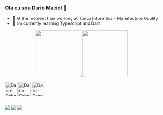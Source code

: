 ### Olá eu sou Dario Maciel 👋

- 🔭 At the moment I am working at Tanca Informtica - Manufacture Quality
- 🌱 I’m currently learning Typescript and Dart

<div align="center">
  <a href="https://github.com/DarioPMaciel">
  <img height="150em" src="https://github-readme-stats.vercel.app/api?username=DarioPMaciel&show_icons=false&theme=blue&include_all_commits=true&count_private=true"/>
  <img height="150em" src="https://github-readme-stats.vercel.app/api/top-langs/?username=DarioPMaciel&layout=compact&langs_count=7&theme=blue"/>
</div>
  <div style="display: inline_block"><br>
    <img align="center" alt="Dario-Csharp" height="45" width="40" src="https://cdn.jsdelivr.net/gh/devicons/devicon/icons/flutter/flutter-original.svg">  
    <img align="center" alt="Dario-Csharp" height="45" width="40" src="https://cdn.jsdelivr.net/gh/devicons/devicon/icons/dart/dart-plain-wordmark.svg">
    <img align="center" alt="Dario-Csharp" height="45" width="40" src="https://cdn.jsdelivr.net/gh/devicons/devicon/icons/typescript/typescript-original.svg">
</div>

##
  
<div>
   <a href="https://instagram.com/dariodepaulamaciel" target="_blank"><img src="https://img.shields.io/badge/Instagram-E4405F?style=for-the-badge&logo=instagram&logoColor=white" target="_blank"></a>
  <a href="https://www.linkedin.com/in/dario-maciel-028bb8119/" target="_blank"><img src="https://img.shields.io/badge/LinkedIn-0077B5?style=for-the-badge&logo=linkedin&logoColor=white" target="_blank"></a>
  <a href = "mailto:ddmaciel@gmail.com"><img src="https://img.shields.io/badge/-Gmail-%23333?style=for-the-badge&logo=gmail&logoColor=white"></a>
  
  
  </div>
